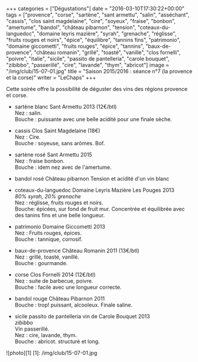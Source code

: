 +++
categories = ["Dégustations"]
date = "2016-03-10T17:30:22+00:00"
tags = ["provence", "corse", "sartène", "sant armettu", "salin", "asséchant", "cassis", "clos saint magdelaine", "cire", "soyeux", "fraise", "bonbon", "amertume", "bandol", "château pibarnon", "tension", "coteaux-du-languedoc", "domaine leyris mazière", "syrah", "grenache", "réglisse", "fruits rouges et noirs", "épice", "équilibre", "tannins fins", "patrimonio", "domaine giccometti", "fruits rouges", "épice", "tannins", "baux-de-provence", "château romanin", "grillé", "toasté", "vanille", "clos fornelli", "poivre", "italie", "sicile", "passito de pantelleria", "carole bouquet", "zibibbo", "passerillé", "cire", "lavande", "thym", "abricot"]
image = "/img/club/15-07-01.jpg"
title = "Saison 2015/2016 : séance n°7 (la provence et la corse)"
writer = "LeChaps"
+++

Cette soirée offre la possibilité de déguster des vins des régions provence et corse.

* sartène blanc Sant Armettu 2013 (12€/btl)  
Nez : salin.  
Bouche : puissante avec une belle acidité pour une finale sèche.

* cassis Clos Saint Magdelaine (18€)  
Nez : Cire.  
Bouche : soyeuse, sans arômes. Bof.

* sartène rosé Sant Armettu 2015  
Nez : fraise bonbon.  
Bouche : idem nez avec de l'amertume.

* bandol rosé Château pibarnon
Tension et acidité d'un vin blanc

* coteaux-du-languedoc Domaine Leyris Mazière Les Pouges 2013 <i class="fa fa-plus-circle"></i>  
_80% syrah, 20% grenache_  
Nez : réglisse, fruits rouges et noirs.  
Bouche: épicées, sur fond de fruit mur. Concentrée et équilibrée avec des tanins fins et une belle longueur.

* patrimonio Domaine Giccometti 2013  
Nez : Fruits rouges, épices.  
Bouche : tannique, corrosif.

* baux-de-provence Château Romanin 2011 (13€/btl) <i class="fa fa-plus-circle"></i> <i class="fa fa-plus-circle"></i>  
Nez : grillé, toasté, vanillé.  
Bouche : gourmande.

* corse Clos Fornelli 2014 (12€/btl) <i class="fa fa-plus-circle"></i>  
Nez : suite de barbecue, poivre.  
Bouche : facile avec une longueur correcte.

* bandol rouge Château Pibarnon 2011  
Bouche : trop! puissant, alcooleux. Finale saline.

* sicile passito de pantelleria vin de Carole Bouquet 2013  
_zibibbo_  
Vin passerillé.  
Nez : cire, lavande, thym.  
Bouche : abricot. structuré et long.

![photo][1]
[1]: /img/club/15-07-01.jpg
